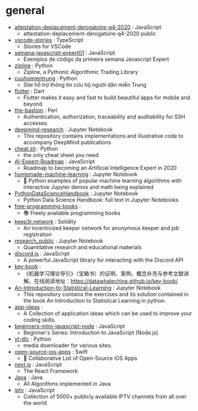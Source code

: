 # general
- [attestation-deplacement-derogatoire-q4-2020](https://github.com/LAB-MI/attestation-deplacement-derogatoire-q4-2020) : JavaScript
  - attestation-deplacement-derogatoire-q4-2020 public
- [vscode-stories](https://github.com/benawad/vscode-stories) : TypeScript
  - Stories for VSCode
- [semana-javascript-expert01](https://github.com/ErickWendel/semana-javascript-expert01) : JavaScript
  - Exemplos de código da primeira semana Javascript Expert
- [zipline](https://github.com/quantopian/zipline) : Python
  - Zipline, a Pythonic Algorithmic Trading Library
- [cuuhomientrung](https://github.com/Cuuhomientrung/cuuhomientrung) : Python
  - Site hỗ trợ thông tin cứu hộ người dân miền Trung
- [flutter](https://github.com/flutter/flutter) : Dart
  - Flutter makes it easy and fast to build beautiful apps for mobile and beyond.
- [the-bastion](https://github.com/ovh/the-bastion) : Perl
  - Authentication, authorization, traceability and auditability for SSH accesses.
- [deepmind-research](https://github.com/deepmind/deepmind-research) : Jupyter Notebook
  - This repository contains implementations and illustrative code to accompany DeepMind publications
- [cheat.sh](https://github.com/chubin/cheat.sh) : Python
  - the only cheat sheet you need
- [AI-Expert-Roadmap](https://github.com/AMAI-GmbH/AI-Expert-Roadmap) : JavaScript
  - Roadmap to becoming an Artificial Intelligence Expert in 2020
- [homemade-machine-learning](https://github.com/trekhleb/homemade-machine-learning) : Jupyter Notebook
  - 🤖 Python examples of popular machine learning algorithms with interactive Jupyter demos and math being explained
- [PythonDataScienceHandbook](https://github.com/jakevdp/PythonDataScienceHandbook) : Jupyter Notebook
  - Python Data Science Handbook: full text in Jupyter Notebooks
- [free-programming-books](https://github.com/EbookFoundation/free-programming-books) : 
  - 📚 Freely available programming books
- [keep3r.network](https://github.com/keep3r-network/keep3r.network) : Solidity
  - An incentivized keeper network for anonymous keeper and job registration
- [research_public](https://github.com/quantopian/research_public) : Jupyter Notebook
  - Quantitative research and educational materials
- [discord.js](https://github.com/discordjs/discord.js) : JavaScript
  - A powerful JavaScript library for interacting with the Discord API
- [key-book](https://github.com/datawhalechina/key-book) : 
  - 《机器学习理论导引》（宝箱书）的证明、案例、概念补充与参考文献讲解。在线阅读地址：https://datawhalechina.github.io/key-book/
- [An-Introduction-to-Statistical-Learning](https://github.com/hardikkamboj/An-Introduction-to-Statistical-Learning) : Jupyter Notebook
  - This repository contains the exercises and its solution contained in the book An Introduction to Statistical Learning in python.
- [app-ideas](https://github.com/florinpop17/app-ideas) : 
  - A Collection of application ideas which can be used to improve your coding skills.
- [beginners-intro-javascript-node](https://github.com/microsoft/beginners-intro-javascript-node) : JavaScript
  - Beginner's Series: Introduction to JavaScript (Node.js)
- [yt-dlc](https://github.com/blackjack4494/yt-dlc) : Python
  - media downloader for various sites.
- [open-source-ios-apps](https://github.com/dkhamsing/open-source-ios-apps) : Swift
  - 📱 Collaborative List of Open-Source iOS Apps
- [next.js](https://github.com/vercel/next.js) : JavaScript
  - The React Framework
- [Java](https://github.com/TheAlgorithms/Java) : Java
  - All Algorithms implemented in Java
- [iptv](https://github.com/iptv-org/iptv) : JavaScript
  - Collection of 5000+ publicly available IPTV channels from all over the world

